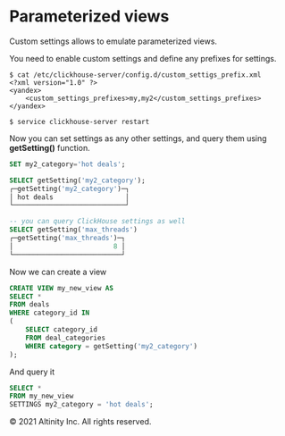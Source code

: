 # Parameterized views

Custom settings allows to emulate parameterized views.

You need to enable custom settings and define any prefixes for settings.

```markup
$ cat /etc/clickhouse-server/config.d/custom_settigs_prefix.xml
<?xml version="1.0" ?>
<yandex>
    <custom_settings_prefixes>my,my2</custom_settings_prefixes>
</yandex>

$ service clickhouse-server restart
```

Now you can set settings as any other settings, and query them using **getSetting\(\)** function.

```sql
SET my2_category='hot deals';

SELECT getSetting('my2_category');
┌─getSetting('my2_category')─┐
│ hot deals                  │
└────────────────────────────┘

-- you can query ClickHouse settings as well
SELECT getSetting('max_threads')
┌─getSetting('max_threads')─┐
│                         8 │
└───────────────────────────┘
```

Now we can create a view

```sql
CREATE VIEW my_new_view AS
SELECT *
FROM deals
WHERE category_id IN
(
    SELECT category_id
    FROM deal_categories
    WHERE category = getSetting('my2_category')
);
```

And query it

```sql
SELECT *
FROM my_new_view
SETTINGS my2_category = 'hot deals';
```

© 2021 Altinity Inc. All rights reserved.

